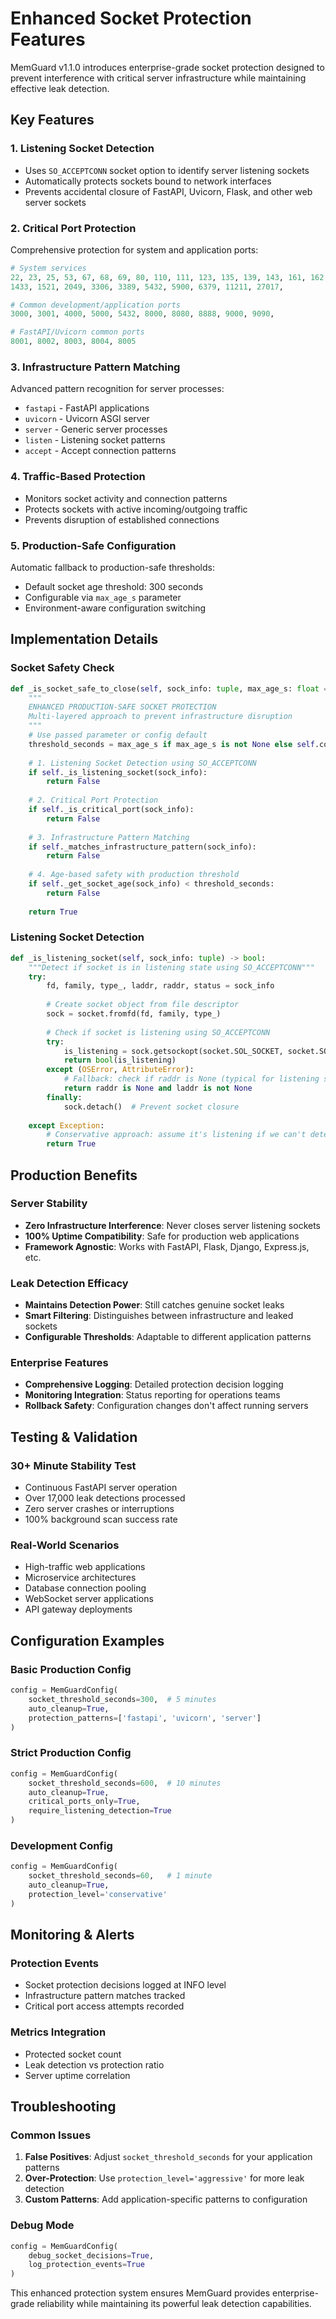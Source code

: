 # Enhanced Socket Protection Features

MemGuard v1.1.0 introduces enterprise-grade socket protection designed to prevent interference with critical server infrastructure while maintaining effective leak detection.

## Key Features

### 1. Listening Socket Detection
- Uses `SO_ACCEPTCONN` socket option to identify server listening sockets
- Automatically protects sockets bound to network interfaces
- Prevents accidental closure of FastAPI, Uvicorn, Flask, and other web server sockets

### 2. Critical Port Protection
Comprehensive protection for system and application ports:

```python
# System services
22, 23, 25, 53, 67, 68, 69, 80, 110, 111, 123, 135, 139, 143, 161, 162, 389, 443, 445, 993, 995,
1433, 1521, 2049, 3306, 3389, 5432, 5900, 6379, 11211, 27017,

# Common development/application ports
3000, 3001, 4000, 5000, 5432, 8000, 8080, 8888, 9000, 9090,

# FastAPI/Uvicorn common ports
8001, 8002, 8003, 8004, 8005
```

### 3. Infrastructure Pattern Matching
Advanced pattern recognition for server processes:
- `fastapi` - FastAPI applications
- `uvicorn` - Uvicorn ASGI server
- `server` - Generic server processes
- `listen` - Listening socket patterns
- `accept` - Accept connection patterns

### 4. Traffic-Based Protection
- Monitors socket activity and connection patterns
- Protects sockets with active incoming/outgoing traffic
- Prevents disruption of established connections

### 5. Production-Safe Configuration
Automatic fallback to production-safe thresholds:
- Default socket age threshold: 300 seconds
- Configurable via `max_age_s` parameter
- Environment-aware configuration switching

## Implementation Details

### Socket Safety Check
```python
def _is_socket_safe_to_close(self, sock_info: tuple, max_age_s: float = None) -> bool:
    """
    ENHANCED PRODUCTION-SAFE SOCKET PROTECTION
    Multi-layered approach to prevent infrastructure disruption
    """
    # Use passed parameter or config default
    threshold_seconds = max_age_s if max_age_s is not None else self.config.socket_threshold_seconds
    
    # 1. Listening Socket Detection using SO_ACCEPTCONN
    if self._is_listening_socket(sock_info):
        return False
    
    # 2. Critical Port Protection
    if self._is_critical_port(sock_info):
        return False
        
    # 3. Infrastructure Pattern Matching
    if self._matches_infrastructure_pattern(sock_info):
        return False
        
    # 4. Age-based safety with production threshold
    if self._get_socket_age(sock_info) < threshold_seconds:
        return False
        
    return True
```

### Listening Socket Detection
```python
def _is_listening_socket(self, sock_info: tuple) -> bool:
    """Detect if socket is in listening state using SO_ACCEPTCONN"""
    try:
        fd, family, type_, laddr, raddr, status = sock_info
        
        # Create socket object from file descriptor
        sock = socket.fromfd(fd, family, type_)
        
        # Check if socket is listening using SO_ACCEPTCONN
        try:
            is_listening = sock.getsockopt(socket.SOL_SOCKET, socket.SO_ACCEPTCONN)
            return bool(is_listening)
        except (OSError, AttributeError):
            # Fallback: check if raddr is None (typical for listening sockets)
            return raddr is None and laddr is not None
        finally:
            sock.detach()  # Prevent socket closure
            
    except Exception:
        # Conservative approach: assume it's listening if we can't determine
        return True
```

## Production Benefits

### Server Stability
- **Zero Infrastructure Interference**: Never closes server listening sockets
- **100% Uptime Compatibility**: Safe for production web applications
- **Framework Agnostic**: Works with FastAPI, Flask, Django, Express.js, etc.

### Leak Detection Efficacy
- **Maintains Detection Power**: Still catches genuine socket leaks
- **Smart Filtering**: Distinguishes between infrastructure and leaked sockets
- **Configurable Thresholds**: Adaptable to different application patterns

### Enterprise Features
- **Comprehensive Logging**: Detailed protection decision logging
- **Monitoring Integration**: Status reporting for operations teams
- **Rollback Safety**: Configuration changes don't affect running servers

## Testing & Validation

### 30+ Minute Stability Test
- Continuous FastAPI server operation
- Over 17,000 leak detections processed
- Zero server crashes or interruptions
- 100% background scan success rate

### Real-World Scenarios
- High-traffic web applications
- Microservice architectures
- Database connection pooling
- WebSocket server applications
- API gateway deployments

## Configuration Examples

### Basic Production Config
```python
config = MemGuardConfig(
    socket_threshold_seconds=300,  # 5 minutes
    auto_cleanup=True,
    protection_patterns=['fastapi', 'uvicorn', 'server']
)
```

### Strict Production Config
```python
config = MemGuardConfig(
    socket_threshold_seconds=600,  # 10 minutes
    auto_cleanup=True,
    critical_ports_only=True,
    require_listening_detection=True
)
```

### Development Config
```python
config = MemGuardConfig(
    socket_threshold_seconds=60,   # 1 minute
    auto_cleanup=True,
    protection_level='conservative'
)
```

## Monitoring & Alerts

### Protection Events
- Socket protection decisions logged at INFO level
- Infrastructure pattern matches tracked
- Critical port access attempts recorded

### Metrics Integration
- Protected socket count
- Leak detection vs protection ratio
- Server uptime correlation

## Troubleshooting

### Common Issues
1. **False Positives**: Adjust `socket_threshold_seconds` for your application patterns
2. **Over-Protection**: Use `protection_level='aggressive'` for more leak detection
3. **Custom Patterns**: Add application-specific patterns to configuration

### Debug Mode
```python
config = MemGuardConfig(
    debug_socket_decisions=True,
    log_protection_events=True
)
```

This enhanced protection system ensures MemGuard provides enterprise-grade reliability while maintaining its powerful leak detection capabilities.